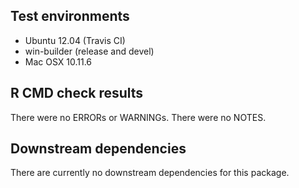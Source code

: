 ## Test environments
* Ubuntu 12.04 (Travis CI)
* win-builder (release and devel)
* Mac OSX 10.11.6

## R CMD check results

There were no ERRORs or WARNINGs.
There were no NOTES.

## Downstream dependencies

There are currently no downstream dependencies for this package.
